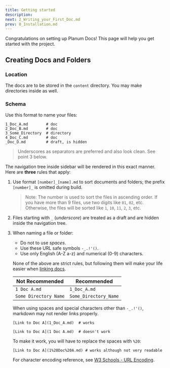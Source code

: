```yaml
---
title: Getting started
description:
next: 2_Writing_your_First_Doc.md
prev: 0_Installation.md
---
```


Congratulations on setting up Planum Docs! This page will help you get started with the project.

## Creating Docs and Folders

### Location

The docs are to be stored in the `content` directory. You may make directories inside as well.

### Schema

Use this format to name your files:

```text
1_Doc_A.md        # doc
2_Doc_B.md        # doc
3_Some_Directory  # directory
4_Doc_C.md        # doc
_Doc_D.md         # draft, is hidden
```

> Underscores as separators are preferred and also look clean. See point 3 below.

The navigation tree inside sidebar will be rendered in this exact manner. Here are **three** rules that apply:

1. Use format `[number]_[name].md` to sort documents and folders; the prefix `[number]_` is omitted during build.
   > Note: The number is used to sort the files in ascending order. If you have more than 9 files, use two digits like `01`, `02`, etc. Otherwise, the files will be sorted like `1`, `10`, `11`, `2`, `3`, etc.
2. Files starting with `_` (_underscore_) are treated as a draft and are hidden inside the navigation tree.
3. When naming a file or folder:

   - Do not to use _spaces_.
   - Use these URL safe symbols `-_.!'()`.
   - Use only English (A-Z a-z) and numerical (0-9) characters.

   None of the above are strict rules, but following them will make your life easier when [linking docs](/2_Writing_your_First_Doc.html#linking-other-docs).

   | Not Recommended       | Recommended           |
   | --------------------- | --------------------- |
   | `1 Doc A.md`          | `1_Doc_A.md`          |
   | `Some Directory Name` | `Some_Directory_Name` |

   When using spaces and special characters other than `-_.!'()`, markdown may not render links properly.

   ```markdown_good
   [Link to Doc A](1_Doc_A.md)  # works
   ```

   ```markdown_bad
   [Link to Doc A](1 Doc A.md)  # doesn't work
   ```

   To make it work, you will have to replace the spaces with `%20`:

   ```markdown_good
   [Link to Doc A](1%20Doc%20A.md) # works although not very readable
   ```

   For character encoding reference, see [W3 Schools - URL Encoding](https://www.w3schools.com/tags/ref_urlencode.ASP).
